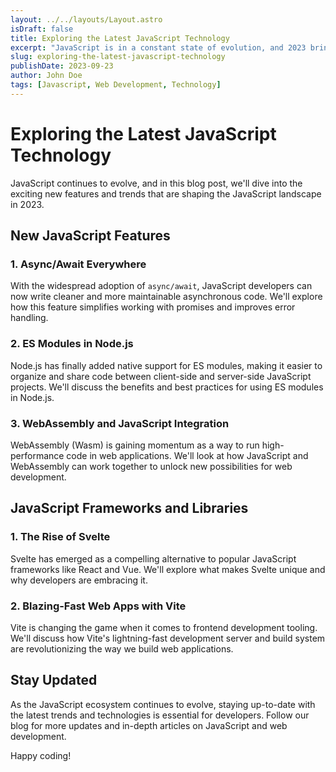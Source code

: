 ```yaml
---
layout: ../../layouts/Layout.astro
isDraft: false
title: Exploring the Latest JavaScript Technology
excerpt: "JavaScript is in a constant state of evolution, and 2023 brings a wave of exciting new features and trends. Join us as we journey through the latest developments in the JavaScript landscape. From the widespread adoption of async/await to the integration of WebAssembly, we'll uncover the tools and techniques shaping the future of web development with JavaScript."
slug: exploring-the-latest-javascript-technology
publishDate: 2023-09-23
author: John Doe
tags: [Javascript, Web Development, Technology]
---
```


# Exploring the Latest JavaScript Technology

JavaScript continues to evolve, and in this blog post, we'll dive into the exciting new features and trends that are shaping the JavaScript landscape in 2023.

## New JavaScript Features

### 1. Async/Await Everywhere

With the widespread adoption of `async/await`, JavaScript developers can now write cleaner and more maintainable asynchronous code. We'll explore how this feature simplifies working with promises and improves error handling.

### 2. ES Modules in Node.js

Node.js has finally added native support for ES modules, making it easier to organize and share code between client-side and server-side JavaScript projects. We'll discuss the benefits and best practices for using ES modules in Node.js.

### 3. WebAssembly and JavaScript Integration

WebAssembly (Wasm) is gaining momentum as a way to run high-performance code in web applications. We'll look at how JavaScript and WebAssembly can work together to unlock new possibilities for web development.

## JavaScript Frameworks and Libraries

### 1. The Rise of Svelte

Svelte has emerged as a compelling alternative to popular JavaScript frameworks like React and Vue. We'll explore what makes Svelte unique and why developers are embracing it.

### 2. Blazing-Fast Web Apps with Vite

Vite is changing the game when it comes to frontend development tooling. We'll discuss how Vite's lightning-fast development server and build system are revolutionizing the way we build web applications.

## Stay Updated

As the JavaScript ecosystem continues to evolve, staying up-to-date with the latest trends and technologies is essential for developers. Follow our blog for more updates and in-depth articles on JavaScript and web development.

Happy coding!
